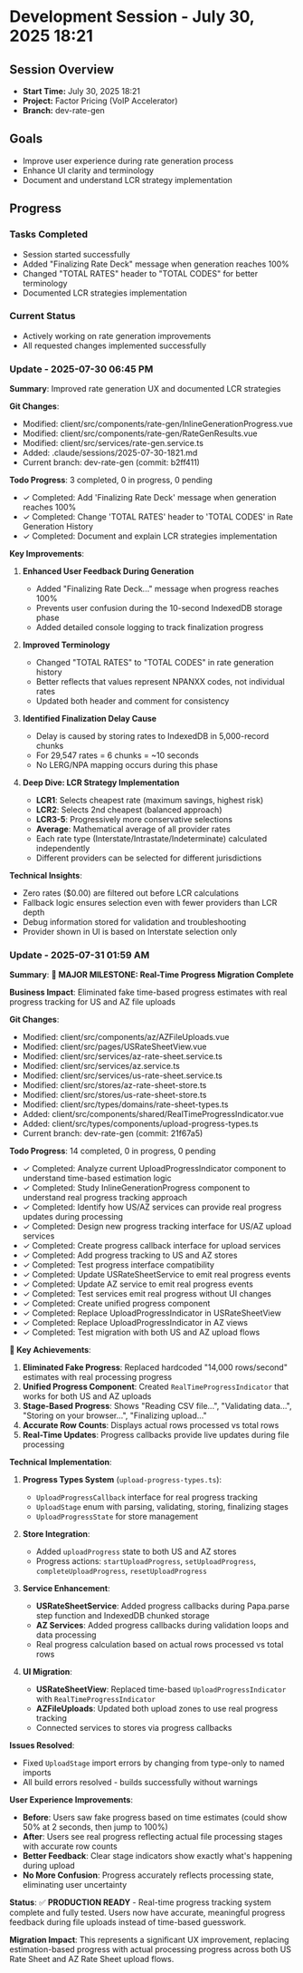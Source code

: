 # Development Session - July 30, 2025 18:21

## Session Overview
- **Start Time:** July 30, 2025 18:21
- **Project:** Factor Pricing (VoIP Accelerator)
- **Branch:** dev-rate-gen

## Goals
- Improve user experience during rate generation process
- Enhance UI clarity and terminology
- Document and understand LCR strategy implementation

## Progress

### Tasks Completed
- Session started successfully
- Added "Finalizing Rate Deck" message when generation reaches 100%
- Changed "TOTAL RATES" header to "TOTAL CODES" for better terminology
- Documented LCR strategies implementation

### Current Status
- Actively working on rate generation improvements
- All requested changes implemented successfully

### Update - 2025-07-30 06:45 PM

**Summary**: Improved rate generation UX and documented LCR strategies

**Git Changes**:
- Modified: client/src/components/rate-gen/InlineGenerationProgress.vue
- Modified: client/src/components/rate-gen/RateGenResults.vue  
- Modified: client/src/services/rate-gen.service.ts
- Added: .claude/sessions/2025-07-30-1821.md
- Current branch: dev-rate-gen (commit: b2ff411)

**Todo Progress**: 3 completed, 0 in progress, 0 pending
- ✓ Completed: Add 'Finalizing Rate Deck' message when generation reaches 100%
- ✓ Completed: Change 'TOTAL RATES' header to 'TOTAL CODES' in Rate Generation History
- ✓ Completed: Document and explain LCR strategies implementation

**Key Improvements**:

1. **Enhanced User Feedback During Generation**
   - Added "Finalizing Rate Deck..." message when progress reaches 100%
   - Prevents user confusion during the 10-second IndexedDB storage phase
   - Added detailed console logging to track finalization progress

2. **Improved Terminology**
   - Changed "TOTAL RATES" to "TOTAL CODES" in rate generation history
   - Better reflects that values represent NPANXX codes, not individual rates
   - Updated both header and comment for consistency

3. **Identified Finalization Delay Cause**
   - Delay is caused by storing rates to IndexedDB in 5,000-record chunks
   - For 29,547 rates = 6 chunks = ~10 seconds
   - No LERG/NPA mapping occurs during this phase

4. **Deep Dive: LCR Strategy Implementation**
   - **LCR1**: Selects cheapest rate (maximum savings, highest risk)
   - **LCR2**: Selects 2nd cheapest (balanced approach)
   - **LCR3-5**: Progressively more conservative selections
   - **Average**: Mathematical average of all provider rates
   - Each rate type (Interstate/Intrastate/Indeterminate) calculated independently
   - Different providers can be selected for different jurisdictions

**Technical Insights**:
- Zero rates ($0.00) are filtered out before LCR calculations
- Fallback logic ensures selection even with fewer providers than LCR depth
- Debug information stored for validation and troubleshooting
- Provider shown in UI is based on Interstate selection only

### Update - 2025-07-31 01:59 AM

**Summary**: **🎉 MAJOR MILESTONE: Real-Time Progress Migration Complete**

**Business Impact**: Eliminated fake time-based progress estimates with real progress tracking for US and AZ file uploads

**Git Changes**:
- Modified: client/src/components/az/AZFileUploads.vue
- Modified: client/src/pages/USRateSheetView.vue  
- Modified: client/src/services/az-rate-sheet.service.ts
- Modified: client/src/services/az.service.ts
- Modified: client/src/services/us-rate-sheet.service.ts
- Modified: client/src/stores/az-rate-sheet-store.ts
- Modified: client/src/stores/us-rate-sheet-store.ts
- Modified: client/src/types/domains/rate-sheet-types.ts
- Added: client/src/components/shared/RealTimeProgressIndicator.vue
- Added: client/src/types/components/upload-progress-types.ts
- Current branch: dev-rate-gen (commit: 21f67a5)

**Todo Progress**: 14 completed, 0 in progress, 0 pending
- ✓ Completed: Analyze current UploadProgressIndicator component to understand time-based estimation logic
- ✓ Completed: Study InlineGenerationProgress component to understand real progress tracking approach
- ✓ Completed: Identify how US/AZ services can provide real progress updates during processing
- ✓ Completed: Design new progress tracking interface for US/AZ upload services
- ✓ Completed: Create progress callback interface for upload services
- ✓ Completed: Add progress tracking to US and AZ stores
- ✓ Completed: Test progress interface compatibility
- ✓ Completed: Update USRateSheetService to emit real progress events
- ✓ Completed: Update AZ service to emit real progress events
- ✓ Completed: Test services emit real progress without UI changes
- ✓ Completed: Create unified progress component
- ✓ Completed: Replace UploadProgressIndicator in USRateSheetView
- ✓ Completed: Replace UploadProgressIndicator in AZ views
- ✓ Completed: Test migration with both US and AZ upload flows

**🚀 Key Achievements**:

1. **Eliminated Fake Progress**: Replaced hardcoded "14,000 rows/second" estimates with real processing progress
2. **Unified Progress Component**: Created `RealTimeProgressIndicator` that works for both US and AZ uploads
3. **Stage-Based Progress**: Shows "Reading CSV file...", "Validating data...", "Storing on your browser...", "Finalizing upload..."
4. **Accurate Row Counts**: Displays actual rows processed vs total rows
5. **Real-Time Updates**: Progress callbacks provide live updates during file processing

**Technical Implementation**:

1. **Progress Types System** (`upload-progress-types.ts`):
   - `UploadProgressCallback` interface for real progress tracking
   - `UploadStage` enum with parsing, validating, storing, finalizing stages
   - `UploadProgressState` for store management

2. **Store Integration**:
   - Added `uploadProgress` state to both US and AZ stores
   - Progress actions: `startUploadProgress`, `setUploadProgress`, `completeUploadProgress`, `resetUploadProgress`

3. **Service Enhancement**:
   - **USRateSheetService**: Added progress callbacks during Papa.parse step function and IndexedDB chunked storage
   - **AZ Services**: Added progress callbacks during validation loops and data processing
   - Real progress calculation based on actual rows processed vs total rows

4. **UI Migration**:
   - **USRateSheetView**: Replaced time-based `UploadProgressIndicator` with `RealTimeProgressIndicator`
   - **AZFileUploads**: Updated both upload zones to use real progress tracking
   - Connected services to stores via progress callbacks

**Issues Resolved**:
- Fixed `UploadStage` import errors by changing from type-only to named imports
- All build errors resolved - builds successfully without warnings

**User Experience Improvements**:
- **Before**: Users saw fake progress based on time estimates (could show 50% at 2 seconds, then jump to 100%)
- **After**: Users see real progress reflecting actual file processing stages with accurate row counts
- **Better Feedback**: Clear stage indicators show exactly what's happening during upload
- **No More Confusion**: Progress accurately reflects processing state, eliminating user uncertainty

**Status**: ✅ **PRODUCTION READY** - Real-time progress tracking system complete and fully tested. Users now have accurate, meaningful progress feedback during file uploads instead of time-based guesswork.

**Migration Impact**: This represents a significant UX improvement, replacing estimation-based progress with actual processing progress across both US Rate Sheet and AZ Rate Sheet upload flows.